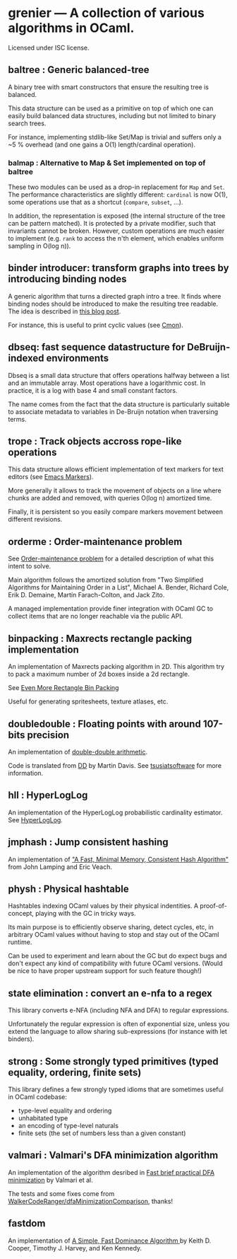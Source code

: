 # grenier — A collection of various algorithms in OCaml.

Licensed under ISC license.

## baltree : Generic balanced-tree
  
A binary tree with smart constructors that ensure the resulting tree is
balanced.

This data structure can be used as a primitive on top of which one can easily
build balanced data structures, including but not limited to binary search
trees.

For instance, implementing stdlib-like Set/Map is trivial and suffers only a ~5
% overhead (and one gains a O(1) length/cardinal operation).

### balmap : Alternative to Map & Set implemented on top of baltree

These two modules can be used as a drop-in replacement for `Map` and `Set`.
The performance characteristics are slightly different: `cardinal` is now O(1),
some operations use that as a shortcut (`compare`, `subset`, ...).

In addition, the representation is exposed (the internal structure of the tree
can be pattern matched). It is protected by a private modifier, such that
invariants cannot be broken. However, custom operations are much easier to
implement (e.g. `rank` to access the n'th element, which enables uniform
sampling in O(log n)).

## binder introducer: transform graphs into trees by introducing binding nodes

A generic algorithm that turns a directed graph intro a tree.
It finds where binding nodes should be introduced to make the resulting tree
readable. The idea is described in 
[this blog post](https://def.lakaban.net/posts/2020-11-14-pretty-printing-with-dominators).

For instance, this is useful to print cyclic values 
(see [Cmon](https://github.com/let-def/cmon)).

## dbseq: fast sequence datastructure for DeBruijn-indexed environments

Dbseq is a small data structure that offers operations halfway between a list
and an immutable array.  Most operations have a logarithmic cost. In practice,
it is a log with base 4 and small constant factors.

The name comes from the fact that the data structure is particularly suitable
to associate metadata to variables in De-Bruijn notation when traversing terms.

## trope : Track objects accross rope-like operations

This data structure allows efficient implementation of text markers for text editors (see 
[Emacs Markers](http://www.gnu.org/software/emacs/manual/html_node/elisp/Markers.html)).

More generally it allows to track the movement of objects on a line where
chunks are added and removed, with queries O(log n) amortized time.

Finally, it is persistent so you easily compare markers movement between
different revisions. 

## orderme : Order-maintenance problem

See [Order-maintenance problem](https://en.wikipedia.org/wiki/Order-maintenance_problem)
for a detailed description of what this intent to solve.

Main algorithm follows the amortized solution from "Two Simplified
Algorithms for Maintaining Order in a List", Michael A. Bender, Richard Cole,
Erik D. Demaine, Martín Farach-Colton, and Jack Zito.

A managed implementation provide finer integration with OCaml GC to collect
items that are no longer reachable via the public API.

## binpacking : Maxrects rectangle packing implementation

An implementation of Maxrects packing algorithm in 2D.  This algorithm try to
pack a maximum number of 2d boxes inside a 2d rectangle. 

See [Even More Rectangle Bin Packing](http://clb.demon.fi/projects/even-more-rectangle-bin-packing)

Useful for generating spritesheets, texture atlases, etc.

## doubledouble : Floating points with around 107-bits precision 

An implementation of [double-double arithmetic](https://en.wikipedia.org/wiki/Quadruple-precision_floating-point_format#Double-double_arithmetic).

Code is translated from [DD](http://tsusiatsoftware.net/dd/main.html) by Martin Davis.
See [tsusiatsoftware](http://tsusiatsoftware.net) for more information.

## hll : HyperLogLog

An implementation of the HyperLogLog probabilistic cardinality estimator.
See [HyperLogLog](https://en.wikipedia.org/wiki/HyperLogLog).

## jmphash : Jump consistent hashing

An implementation of 
["A Fast, Minimal Memory, Consistent Hash Algorithm"](http://arxiv.org/abs/1406.2294)
from John Lamping and Eric Veach.

## physh : Physical hashtable

Hashtables indexing OCaml values by their physical indentities.  A
proof-of-concept, playing with the GC in tricky ways.

Its main purpose is to efficiently observe sharing, detect cycles, etc, in
arbitrary OCaml values without having to stop and stay out of the OCaml
runtime.

Can be used to experiment and learn about the GC but do expect bugs and don't
expect any kind of compatibility with future OCaml versions.
(Would be nice to have proper upstream support for such feature though!)

## state elimination : convert an e-nfa to a regex

This library converts e-NFA (including NFA and DFA) to regular expressions.

Unfortunately the regular expression is often of exponential size, unless you
extend the language to allow sharing sub-expressions (for instance with let
binders).

## strong : Some strongly typed primitives (typed equality, ordering, finite sets)

This library defines a few strongly typed idioms that are sometimes useful in OCaml codebase:
- type-level equality and ordering
- unhabitated type
- an encoding of type-level naturals
- finite sets (the set of numbers less than a given constant)

## valmari : Valmari's DFA minimization algorithm

An implementation of the algorithm desribed in [Fast brief practical DFA
minimization](https://dl.acm.org/citation.cfm?id=2109576) by Valmari et al.

The tests and some fixes come from
[WalkerCodeRanger/dfaMinimizationComparison](https://github.com/WalkerCodeRanger/dfaMinimizationComparison), thanks!

## fastdom

An implementation of [A Simple, Fast Dominance Algorithm ](citeseerx.ist.psu.edu/viewdoc/summary?doi=10.1.1.14.3249)
by Keith D. Cooper, Timothy J. Harvey, and Ken Kennedy.
